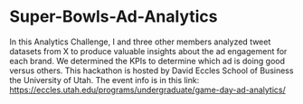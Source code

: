 # Super-Bowls-Ad-Analytics

In this Analytics Challenge, I and three other members analyzed tweet datasets from X to produce valuable insights about the ad engagement for each brand. We determined the KPIs to determine which ad is doing good versus others. This hackathon is hosted by David Eccles School of Business the University of Utah. The event info is in this link: https://eccles.utah.edu/programs/undergraduate/game-day-ad-analytics/ 
